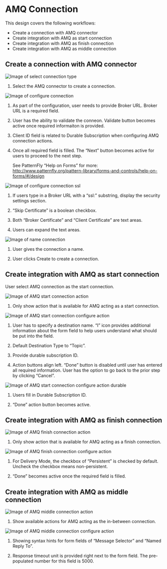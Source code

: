 # AMQ Connection

This design covers the following workflows:
- Create a connection with AMQ connector
- Create integration with AMQ as start connection
- Create integration with AMQ as finish connection
- Create integration with AMQ as middle connection

## Create a connection with AMQ connector

![Image of select connection type](img/AMQ_selectConnectionType.png)

1. Select the AMQ connector to create a connection.

![Image of configure connection](img/AMQ_configureConnection.png)

1.  As part of the configuration, user needs to provide Broker URL. Broker URL is a required field.

2. User has the ability to validate the conneon. Validate button becomes active once required informaiton is provided.

3. Client ID field is related to Durable Subscription when configuring AMQ connection actions.

4. Once all required field is filled. The “Next” button becomes active for users to proceed to the next step.

    See PatternFly “Help on Forms” for more:
    http://www.patternfly.org/pattern-library/forms-and-controls/help-on-forms/#/design


![Image of configure connection ssl](img/AMQ_configureConnection-ssl.png)

1.	If users type in a Broker URL with a “ssl:” substring, display the security settings section.

2.	“Skip Certificate” is a boolean checkbox.

3.	 Both “Broker Certificate” and “Client Certificate” are text areas.

4.	 Users can expand the text areas.

![Image of name connection](img/AMQ_nameConnection.png)

1. User gives the connection a name.

2. User clicks Create to create a connection.


## Create integration with AMQ as start connection

User select AMQ connection as the start connection.

![Image of AMQ start connection action](img/AMQ_integration_startConnection_selectAction.png)

1. Only show action that is available for AMQ acting as a start connection.

![Image of AMQ start connection configure action](img/AMQ_integration_startConnection_configAction.png)

1. User has to specify a destination name.
“I” icon provides additional information about the form field to help users understand what should be put into the field.

2. Default Destination Type to “Topic”.  

3. Provide durable subscription ID.

4. Action buttons align left. “Done” button is disabled until user has entered all required information. User has the option to go back to the prior step by clicking “Cancel”.

![Image of AMQ start connection configure action durable](img/AMQ_integration_startConnection_configAction_durable.png)

1. Users fill in Durable Subscription ID.

2. “Done” action button becomes active.   


## Create integration with AMQ as finish connection

![Image of AMQ finish connection action](img/AMQ_finishConnection_selectAction.png)

1. Only show action that is available for AMQ acting as a finish connection.


![Image of AMQ finish connection configure action](img/AMQ_finishConnection_configAction.png)

1. For Delivery Mode, the checkbox of “Persistent” is checked by default. Uncheck the checkbox means non-persistent.

2. “Done” becomes active once the required field is filled.


## Create integration with AMQ as middle connection

![Image of AMQ middle connection action](img/AMQ_middleConnection_selectAction.png)

1. Show available actions for AMQ acting as the in-between connection.

![Image of AMQ middle connection configure action](img/AMQ_middleConnection_configAction.png)

1. Showing syntax hints for form fields of “Message Selector” and “Named Reply To”.

2. Response timeout unit is provided right next to the form field. The pre-populated number for this field is 5000.

